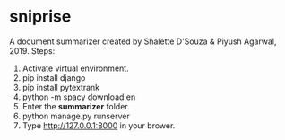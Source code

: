 # sniprise
A document summarizer created by Shalette D'Souza & Piyush Agarwal, 2019.
Steps:

1. Activate virtual environment.
2. pip install django
3. pip install pytextrank
4. python -m spacy download en
5. Enter the <b>summarizer</b> folder.
6. python manage.py runserver
7. Type http://127.0.0.1:8000 in your brower.
